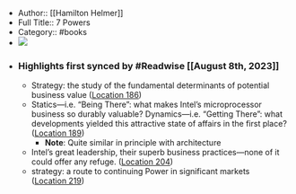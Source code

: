 - Author:: [[Hamilton Helmer]]
- Full Title:: 7 Powers
- Category:: #books
- ![](https://images-na.ssl-images-amazon.com/images/I/410p-N1neLL._SL200_.jpg)
- ### Highlights first synced by #Readwise [[August 8th, 2023]]
    - Strategy: the study of the fundamental determinants of potential business value ([Location 186](https://readwise.io/to_kindle?action=open&asin=B01MRLFFQ7&location=186))
    - Statics—i.e. “Being There”: what makes Intel’s microprocessor business so durably valuable? Dynamics—i.e. “Getting There”: what developments yielded this attractive state of affairs in the first place? ([Location 189](https://readwise.io/to_kindle?action=open&asin=B01MRLFFQ7&location=189))
        - **Note**: Quite similar in principle with architecture
    - Intel’s great leadership, their superb business practices—none of it could offer any refuge. ([Location 204](https://readwise.io/to_kindle?action=open&asin=B01MRLFFQ7&location=204))
    - strategy: a route to continuing Power in significant markets ([Location 219](https://readwise.io/to_kindle?action=open&asin=B01MRLFFQ7&location=219))
